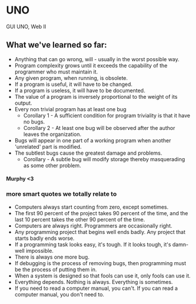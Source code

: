 # UNO
GUI UNO, Web II
## What we've learned so far:
  
- Anything that can go wrong, will - usually in the worst possible way.
- Program complexity grows until it exceeds the capability of the programmer who must maintain it.
- Any given program, when running, is obsolete.
- If a program is useful, it will have to be changed.
- If a program is useless, it will have to be documented.
- The value of a program is inversely proportional to the weight of its output.
- Every non trivial program has at least one bug
  - Corollary 1 - A sufficient condition for program triviality is that it have no bugs.
  - Corollary 2 - At least one bug will be observed after the author leaves the organization.
- Bugs will appear in one part of a working program when another 'unrelated' part is modified.
- The subtlest bugs cause the greatest damage and problems.
  - Corollary - A subtle bug will modify storage thereby masquerading as some other problem.
#### Murphy <3


### more smart quotes we totally relate to   
- Computers always start counting from zero, except sometimes.    
- The first 90 percent of the project takes 90 percent of the time, and the last 10 percent takes the other 90 percent of the time.  
- Computers are always right. Programmers are occasionally right.
- Any programming project that begins well ends badly. Any project that starts badly ends worse. 
- If a programming task looks easy, it's tough. If it looks tough, it's damn-well impossible.  
- There is always one more bug.
- If debugging is the process of removing bugs, then programming must be the process of putting them in. 
- When a system is designed so that fools can use it, only fools can use it. 
- Everything depends. Nothing is always. Everything is sometimes.
- If you need to read a computer manual, you can't. If you can read a computer manual, you don't need to.
